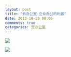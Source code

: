 ```yaml
---
layout: post
title: "云办公室-企业办公的利器"
date: 2013-10-28 00:06
comments: true
categories: 云办公室
---
```

![](http://yunbgs.com/images/workflow_1.png)

![](http://yunbgs.com/images/design_patterns_uml.png)
